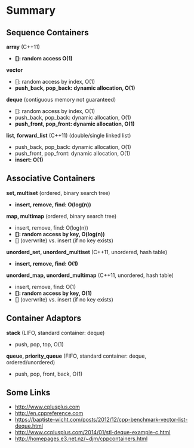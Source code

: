 # Summary
## Sequence Containers
**array** (C++11)
   * **[]: random access O(1)**

**vector**
   * []: random access by index, O(1)
   * **push_back, pop_back: dynamic allocation, O(1)**
   
**deque** (contiguous memory not guaranteed)
   * []: random access by index, O(1)
   * push_back, pop_back: dynamic allocation, O(1)
   * **push_front, pop_front: dynamic allocation, O(1)**

**list**, **forward_list** (C++11) (double/single linked list)
   * push_back, pop_back: dynamic allocation, O(1)
   * push_front, pop_front: dynamic allocation, O(1)
   * **insert: O(1)**


## Associative Containers
**set, multiset** (ordered, binary search tree)
   * **insert, remove, find: O(log(n))**

**map, multimap** (ordered, binary search tree)
   * insert, remove, find: O(log(n))
   * **[]: random access by key, O(log(n))**
   * [] (overwrite) vs. insert (if no key exists)

**unorderd_set, unorderd_multiset** (C++11, unordered, hash table)
   * **insert, remove, find: O(1)**

**unorderd_map, unorderd_multimap** (C++11, unordered, hash table)
   * insert, remove, find: O(1)
   * **[]: random access by key, O(1)**
   * [] (overwrite) vs. insert (if no key exists)


## Container Adaptors
**stack** (LIFO, standard container: deque)
   * push, pop, top, O(1)

**queue, priority_queue** (FIFO, standard container: deque, ordered/unordered)
   * push, pop, front, back, O(1)


## Some Links
* http://www.cplusplus.com
* http://en.cppreference.com
* https://baptiste-wicht.com/posts/2012/12/cpp-benchmark-vector-list-deque.html
* http://www.ccplusplus.com/2014/01/stl-deque-example-c.html
* http://homepages.e3.net.nz/~djm/cppcontainers.html
